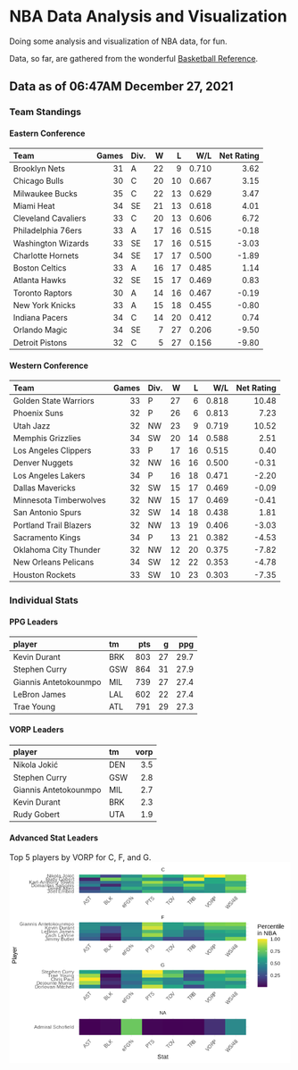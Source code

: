 # NBA Data Analysis and Visualization

Doing some analysis and visualization of NBA data, for fun.

Data, so far, are gathered from the wonderful [Basketball
Reference](https://www.basketball-reference.com/).

## Data as of 06:47AM December 27, 2021

### Team Standings

#### Eastern Conference

| Team                | Games | Div. |  W |  L |   W/L | Net Rating |
| :------------------ | ----: | :--- | -: | -: | ----: | ---------: |
| Brooklyn Nets       |    31 | A    | 22 |  9 | 0.710 |       3.62 |
| Chicago Bulls       |    30 | C    | 20 | 10 | 0.667 |       3.15 |
| Milwaukee Bucks     |    35 | C    | 22 | 13 | 0.629 |       3.47 |
| Miami Heat          |    34 | SE   | 21 | 13 | 0.618 |       4.01 |
| Cleveland Cavaliers |    33 | C    | 20 | 13 | 0.606 |       6.72 |
| Philadelphia 76ers  |    33 | A    | 17 | 16 | 0.515 |     \-0.18 |
| Washington Wizards  |    33 | SE   | 17 | 16 | 0.515 |     \-3.03 |
| Charlotte Hornets   |    34 | SE   | 17 | 17 | 0.500 |     \-1.89 |
| Boston Celtics      |    33 | A    | 16 | 17 | 0.485 |       1.14 |
| Atlanta Hawks       |    32 | SE   | 15 | 17 | 0.469 |       0.83 |
| Toronto Raptors     |    30 | A    | 14 | 16 | 0.467 |     \-0.19 |
| New York Knicks     |    33 | A    | 15 | 18 | 0.455 |     \-0.80 |
| Indiana Pacers      |    34 | C    | 14 | 20 | 0.412 |       0.74 |
| Orlando Magic       |    34 | SE   |  7 | 27 | 0.206 |     \-9.50 |
| Detroit Pistons     |    32 | C    |  5 | 27 | 0.156 |     \-9.80 |

#### Western Conference

| Team                   | Games | Div. |  W |  L |   W/L | Net Rating |
| :--------------------- | ----: | :--- | -: | -: | ----: | ---------: |
| Golden State Warriors  |    33 | P    | 27 |  6 | 0.818 |      10.48 |
| Phoenix Suns           |    32 | P    | 26 |  6 | 0.813 |       7.23 |
| Utah Jazz              |    32 | NW   | 23 |  9 | 0.719 |      10.52 |
| Memphis Grizzlies      |    34 | SW   | 20 | 14 | 0.588 |       2.51 |
| Los Angeles Clippers   |    33 | P    | 17 | 16 | 0.515 |       0.40 |
| Denver Nuggets         |    32 | NW   | 16 | 16 | 0.500 |     \-0.31 |
| Los Angeles Lakers     |    34 | P    | 16 | 18 | 0.471 |     \-2.20 |
| Dallas Mavericks       |    32 | SW   | 15 | 17 | 0.469 |     \-0.09 |
| Minnesota Timberwolves |    32 | NW   | 15 | 17 | 0.469 |     \-0.41 |
| San Antonio Spurs      |    32 | SW   | 14 | 18 | 0.438 |       1.81 |
| Portland Trail Blazers |    32 | NW   | 13 | 19 | 0.406 |     \-3.03 |
| Sacramento Kings       |    34 | P    | 13 | 21 | 0.382 |     \-4.53 |
| Oklahoma City Thunder  |    32 | NW   | 12 | 20 | 0.375 |     \-7.82 |
| New Orleans Pelicans   |    34 | SW   | 12 | 22 | 0.353 |     \-4.78 |
| Houston Rockets        |    33 | SW   | 10 | 23 | 0.303 |     \-7.35 |

### Individual Stats

#### PPG Leaders

| player                | tm  | pts |  g |  ppg |
| :-------------------- | :-- | --: | -: | ---: |
| Kevin Durant          | BRK | 803 | 27 | 29.7 |
| Stephen Curry         | GSW | 864 | 31 | 27.9 |
| Giannis Antetokounmpo | MIL | 739 | 27 | 27.4 |
| LeBron James          | LAL | 602 | 22 | 27.4 |
| Trae Young            | ATL | 791 | 29 | 27.3 |

#### VORP Leaders

| player                | tm  | vorp |
| :-------------------- | :-- | ---: |
| Nikola Jokić          | DEN |  3.5 |
| Stephen Curry         | GSW |  2.8 |
| Giannis Antetokounmpo | MIL |  2.7 |
| Kevin Durant          | BRK |  2.3 |
| Rudy Gobert           | UTA |  1.9 |

#### Advanced Stat Leaders

Top 5 players by VORP for C, F, and G.
![](README_files/figure-gfm/README-unnamed-chunk-7-1.png)<!-- -->
